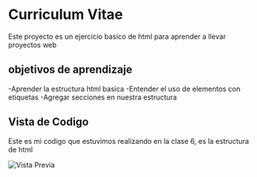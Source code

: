 # Curriculum Vitae

Este proyecto es un ejercicio basico de html para aprender a llevar proyectos web

## objetivos de aprendizaje

-Aprender la estructura html basica 
-Entender el uso de elementos con etiquetas 
-Agregar secciones en nuestra estructura 

## Vista de Codigo 

Este es mi codigo que estuvimos realizando en la clase 6, es la estructura de html

![Vista Previa](https://i.postimg.cc/Y97VPmVR/Codigo-CV-proyect.png)
